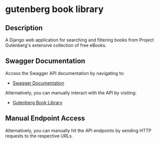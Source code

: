 # gutenberg book library

## Description

A Django web application for searching and filtering books from Project Gutenberg's extensive collection of free eBooks.

## Swagger Documentation

Access the Swagger API documentation by navigating to:

- [Swagger Documentation](http://127.0.0.1:8000/swagger/)

Alternatively, you can manually interact with the API by visiting:

- [Gutenberg Book Library](http://127.0.0.1:8000)

## Manual Endpoint Access

Alternatively, you can manually hit the API endpoints by sending HTTP requests to the respective URLs.

